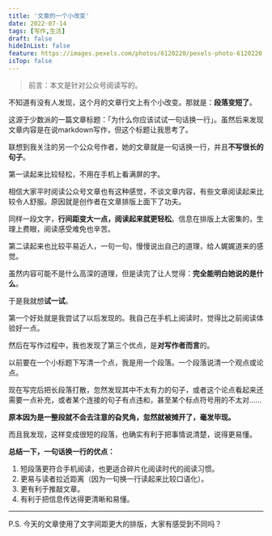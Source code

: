 ```yaml
---
title: '文章的一个小改变'
date: 2022-07-14
tags: [写作,生活]
draft: false
hideInList: false
feature: https://images.pexels.com/photos/6120220/pexels-photo-6120220.jpeg?auto=compress&cs=tinysrgb&w=800
isTop: false
---
```


> 前言：本文是针对公众号阅读写的。

<!--more-->


不知道有没有人发现，这个月的文章行文上有个小改变。那就是：**段落变短了**。

这源于少数派的一篇文章标题：「为什么你应该试试一句话换一行」。虽然后来发现文章内容是在说markdown写作，但这个标题让我思考了。

联想到我关注的另一个公众号作者，她的文章就是一句话换一行，并且**不写很长的句子**。

第一读起来比较轻松，不用在手机上看满屏的字。

相信大家平时阅读公众号文章也有这种感觉，不谈文章内容，有些文章阅读起来比较令人舒服。原因就是创作者在文章排版上面下了功夫。

同样一段文字，**行间距变大一点，阅读起来就更轻松**。信息在排版上太密集的，生理上费眼，阅读感受难免也辛苦。

第二读起来也比较平易近人，一句一句，慢慢说出自己的道理，给人娓娓道来的感觉。

虽然内容可能不是什么高深的道理，但是读完了让人觉得：**完全能明白她说的是什么**。

于是我就想**试一试**。

第一个好处就是我尝试了以后发现的。我自己在手机上阅读时，觉得比之前阅读体验好一点。

然后在写作过程中，我也发现了第三个优点，是**对写作者而言**的。

以前要在一个小标题下写清一个点，我是用一个段落。一个段落说清一个观点或论点。

现在写完后把长段落打散，忽然发现其中不太有力的句子，或者这个论点看起来还需要一点补充，或者某个连接的句子有点违和，甚至某个标点符号用的不太对......

**原本因为是一整段就不会去注意的旮旯角，忽然就被摊开了，毫发毕现。**

而且我发现，这样变成很短的段落，也确实有利于把事情说清楚，说得更易懂。

**总结一下，一句话换一行的优点：**
1.  短段落更符合手机阅读，也更适合碎片化阅读时代的阅读习惯。
2. 更易与读者拉近距离（因为一句换一行读起来比较口语化）。
3. 更有利于推敲文章。
4. 有利于把信息传达得更清晰和易懂。

---

P.S. 今天的文章使用了文字间距更大的排版，大家有感受到不同吗？